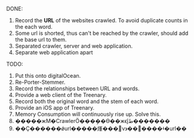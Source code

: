 DONE:
1. Record the **URL** of the websites crawled. To avoid duplicate counts in the each word.
2. Some url is shorted, thus can't be reached by the crawler, should add the base url to them.
3. Separated crawler, server and web application.
4. Separate web application apart

TODO:
1. Put this onto digitalOcean.
2. Re-Porter-Stemmer.
3. Record the relationships between URL and words.
4. Provide a web client of the Treenary.
5. Record both the original word and the stem of each word.
6. Provide an iOS app of Treenary.
7. Memory Consumption will continuously rise up. Solve this.
8. �����жϺ�CrawlerӦ���ܴ��ϴ��жϵĵط�������
9. ��Ҫ������ǿurl�����㷨���ֽ׶ν϶��޷����ʵ�url��
